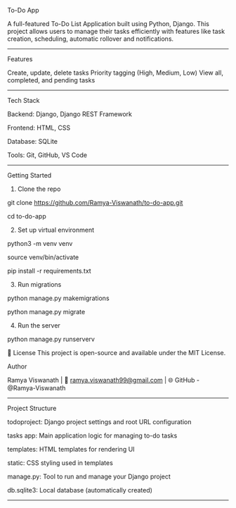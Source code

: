 To-Do App

A full-featured To-Do List Application built using Python, Django. This project allows users to manage their tasks efficiently with features like task creation, scheduling, automatic rollover and notifications.

---

Features

Create, update, delete tasks
Priority tagging (High, Medium, Low)
View all, completed, and pending tasks

---

Tech Stack

Backend: Django, Django REST Framework

Frontend: HTML, CSS

Database: SQLite 

Tools: Git, GitHub, VS Code

---

Getting Started


1. Clone the repo

git clone https://github.com/Ramya-Viswanath/to-do-app.git

cd to-do-app


2. Set up virtual environment

python3 -m venv venv

source venv/bin/activate

pip install -r requirements.txt


3. Run migrations

python manage.py makemigrations

python manage.py migrate


4. Run the server

python manage.py runserverv

📄 License
This project is open-source and available under the MIT License.

Author

Ramya Viswanath | 
📧 ramya.viswanath99@gmail.com | 
🌐 GitHub - @Ramya-Viswanath

---

Project Structure

todoproject: Django project settings and root URL configuration

tasks app: Main application logic for managing to-do tasks

templates: HTML templates for rendering UI

static:	CSS styling used in templates

manage.py:	Tool to run and manage your Django project

db.sqlite3:	Local database (automatically created)

---
